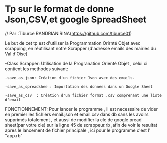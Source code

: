 # Tp sur le format de donne Json,CSV,et google SpreadSheet

// Par :Tiburce RANDRIANIRINA(https://github.com/tiburce01)

Le but de cet tp est d'utiliser la Programmation Orirnté Objet avec scrapping, en réutilisant notre Scrapper (d'adresse emails des mairies du Val d'Oise)

 -Class Scrapper: Utilisation de la Progranation Orienté Objet , celui ci contient les methodes suivant:
 
 	-save_as_json: Création d'un fichier Json avec des emails.
 
 	-save_as_spreadshee : Importation des données dans un Google Sheet

 	-save_as_csv  : Création d'un fichier format .csv comprenant une liste d'email

FONCTIONNEMENT:
 Pour lancer le programme , il est necessaire de vider en premier les fichiers email.json et email.csv dans db sans les avoirs supprimés totalement , et aussi de modifier la cle de google pread sheet(par votre cle) sur la ligne 45 de scrappeur.rb ,afin de voir le resultat apres le lancement de fichier principale , ici pour le programme c'est l' "app.rb"



